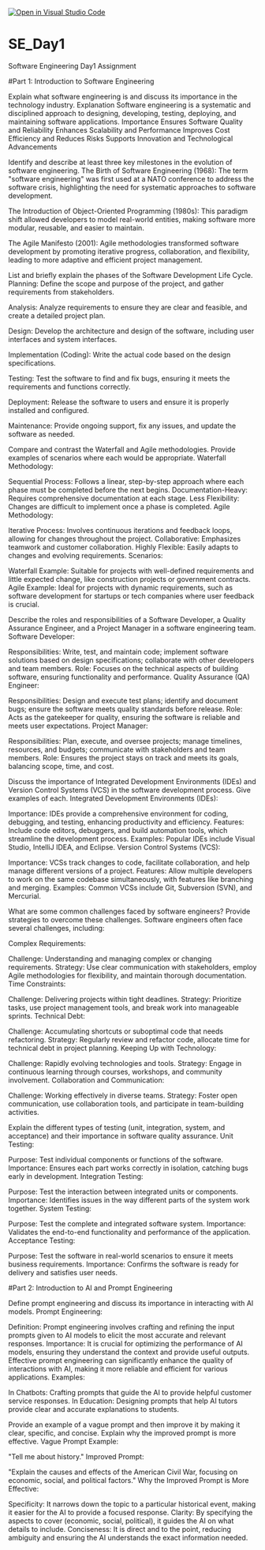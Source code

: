 [![Open in Visual Studio Code](https://classroom.github.com/assets/open-in-vscode-2e0aaae1b6195c2367325f4f02e2d04e9abb55f0b24a779b69b11b9e10269abc.svg)](https://classroom.github.com/online_ide?assignment_repo_id=18445900&assignment_repo_type=AssignmentRepo)
# SE_Day1
Software Engineering Day1 Assignment

#Part 1: Introduction to Software Engineering

Explain what software engineering is and discuss its importance in the technology industry.
Explanation
Software engineering is a systematic and disciplined approach to designing, developing, testing, deploying, and maintaining software applications. 
Importance
Ensures Software Quality and Reliability
Enhances Scalability and Performance
Improves Cost Efficiency and Reduces Risks
Supports Innovation and Technological Advancements

Identify and describe at least three key milestones in the evolution of software engineering.
The Birth of Software Engineering (1968): The term "software engineering" was first used at a NATO conference to address the software crisis, highlighting the need for systematic approaches to software development.

The Introduction of Object-Oriented Programming (1980s): This paradigm shift allowed developers to model real-world entities, making software more modular, reusable, and easier to maintain.

The Agile Manifesto (2001): Agile methodologies transformed software development by promoting iterative progress, collaboration, and flexibility, leading to more adaptive and efficient project management.

List and briefly explain the phases of the Software Development Life Cycle.
Planning: Define the scope and purpose of the project, and gather requirements from stakeholders.

Analysis: Analyze requirements to ensure they are clear and feasible, and create a detailed project plan.

Design: Develop the architecture and design of the software, including user interfaces and system interfaces.

Implementation (Coding): Write the actual code based on the design specifications.

Testing: Test the software to find and fix bugs, ensuring it meets the requirements and functions correctly.

Deployment: Release the software to users and ensure it is properly installed and configured.

Maintenance: Provide ongoing support, fix any issues, and update the software as needed.

Compare and contrast the Waterfall and Agile methodologies. Provide examples of scenarios where each would be appropriate.
Waterfall Methodology:

Sequential Process: Follows a linear, step-by-step approach where each phase must be completed before the next begins.
Documentation-Heavy: Requires comprehensive documentation at each stage.
Less Flexibility: Changes are difficult to implement once a phase is completed.
Agile Methodology:

Iterative Process: Involves continuous iterations and feedback loops, allowing for changes throughout the project.
Collaborative: Emphasizes teamwork and customer collaboration.
Highly Flexible: Easily adapts to changes and evolving requirements.
Scenarios:

Waterfall Example: Suitable for projects with well-defined requirements and little expected change, like construction projects or government contracts.
Agile Example: Ideal for projects with dynamic requirements, such as software development for startups or tech companies where user feedback is crucial.

Describe the roles and responsibilities of a Software Developer, a Quality Assurance Engineer, and a Project Manager in a software engineering team.
Software Developer:

Responsibilities: Write, test, and maintain code; implement software solutions based on design specifications; collaborate with other developers and team members.
Role: Focuses on the technical aspects of building software, ensuring functionality and performance.
Quality Assurance (QA) Engineer:

Responsibilities: Design and execute test plans; identify and document bugs; ensure the software meets quality standards before release.
Role: Acts as the gatekeeper for quality, ensuring the software is reliable and meets user expectations.
Project Manager:

Responsibilities: Plan, execute, and oversee projects; manage timelines, resources, and budgets; communicate with stakeholders and team members.
Role: Ensures the project stays on track and meets its goals, balancing scope, time, and cost.

Discuss the importance of Integrated Development Environments (IDEs) and Version Control Systems (VCS) in the software development process. Give examples of each.
Integrated Development Environments (IDEs):

Importance: IDEs provide a comprehensive environment for coding, debugging, and testing, enhancing productivity and efficiency.
Features: Include code editors, debuggers, and build automation tools, which streamline the development process.
Examples: Popular IDEs include Visual Studio, IntelliJ IDEA, and Eclipse.
Version Control Systems (VCS):

Importance: VCSs track changes to code, facilitate collaboration, and help manage different versions of a project.
Features: Allow multiple developers to work on the same codebase simultaneously, with features like branching and merging.
Examples: Common VCSs include Git, Subversion (SVN), and Mercurial.

What are some common challenges faced by software engineers? Provide strategies to overcome these challenges.
Software engineers often face several challenges, including:

Complex Requirements:

Challenge: Understanding and managing complex or changing requirements.
Strategy: Use clear communication with stakeholders, employ Agile methodologies for flexibility, and maintain thorough documentation.
Time Constraints:

Challenge: Delivering projects within tight deadlines.
Strategy: Prioritize tasks, use project management tools, and break work into manageable sprints.
Technical Debt:

Challenge: Accumulating shortcuts or suboptimal code that needs refactoring.
Strategy: Regularly review and refactor code, allocate time for technical debt in project planning.
Keeping Up with Technology:

Challenge: Rapidly evolving technologies and tools.
Strategy: Engage in continuous learning through courses, workshops, and community involvement.
Collaboration and Communication:

Challenge: Working effectively in diverse teams.
Strategy: Foster open communication, use collaboration tools, and participate in team-building activities.

Explain the different types of testing (unit, integration, system, and acceptance) and their importance in software quality assurance.
Unit Testing:

Purpose: Test individual components or functions of the software.
Importance: Ensures each part works correctly in isolation, catching bugs early in development.
Integration Testing:

Purpose: Test the interaction between integrated units or components.
Importance: Identifies issues in the way different parts of the system work together.
System Testing:

Purpose: Test the complete and integrated software system.
Importance: Validates the end-to-end functionality and performance of the application.
Acceptance Testing:

Purpose: Test the software in real-world scenarios to ensure it meets business requirements.
Importance: Confirms the software is ready for delivery and satisfies user needs.

#Part 2: Introduction to AI and Prompt Engineering


Define prompt engineering and discuss its importance in interacting with AI models.
Prompt Engineering:

Definition: Prompt engineering involves crafting and refining the input prompts given to AI models to elicit the most accurate and relevant responses.
Importance: It is crucial for optimizing the performance of AI models, ensuring they understand the context and provide useful outputs. Effective prompt engineering can significantly enhance the quality of interactions with AI, making it more reliable and efficient for various applications.
Examples:

In Chatbots: Crafting prompts that guide the AI to provide helpful customer service responses.
In Education: Designing prompts that help AI tutors provide clear and accurate explanations to students.

Provide an example of a vague prompt and then improve it by making it clear, specific, and concise. Explain why the improved prompt is more effective.
Vague Prompt Example:

"Tell me about history."
Improved Prompt:

"Explain the causes and effects of the American Civil War, focusing on economic, social, and political factors."
Why the Improved Prompt is More Effective:

Specificity: It narrows down the topic to a particular historical event, making it easier for the AI to provide a focused response.
Clarity: By specifying the aspects to cover (economic, social, political), it guides the AI on what details to include.
Conciseness: It is direct and to the point, reducing ambiguity and ensuring the AI understands the exact information needed.
